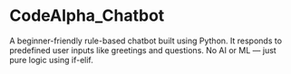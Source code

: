 # CodeAlpha_Chatbot
A beginner-friendly rule-based chatbot built using Python. It responds to predefined user inputs like greetings and questions. No AI or ML — just pure logic using if-elif.
